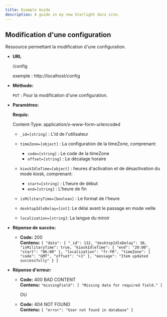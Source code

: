 ```yaml
---
title: Example Guide
description: A guide in my new Starlight docs site.
---
```


## **Modification d'une configuration**

Ressource permettant la modification d'une configuration.

- **URL**

  /config

  exemple : http://localhost/config

- **Méthode:**

  `PUT` : Pour la modification d'une configuration.

- **Paramètres:**

  **Requis:**

  Content-Type: application/x-www-form-urlencoded

  - `_id=[string]` : L'id de l'utilisateur

  - `timeZone=[object]` : La configuration de la timeZone, comprenant:
    - `code=[string]` : Le code de la timeZone
    - `offset=[string]` : Le décalage horaire
  - `kioskIdleTime=[object]` : heures d'activation et de désactivation du mode kiosk, comprenant:
    - `start=[string]` : L'heure de début
    - `end=[string]` : L'heure de fin
  - `isMilitaryTime=[boolean]` : Le format de l'heure
  - `desktopIdleDelay=[int]`: Le délai avant le passage en mode veille
  - `localization=[string]`: La langue du miroir

- **Réponse de succès:**

  - **Code:** 200 <br />
    **Contenu:** `{
    "data": {
        "_id": 132,
        "desktopIdleDelay": 30,
        "isMilitaryTime": true,
        "kioskIdleTime": {
            "end": "20:00",
            "start": "06:00"
        },
        "localization": "fr-FR",
        "timeZone": {
            "code": "GMT",
            "offset": "+1"
        },
    "message": "Item updated successfully"
}
}`

- **Réponse d'erreur:**

  - **Code:** 400 BAD CONTENT <br />
    **Contenu:** `"missingField": [
    "Missing data for required field."
]`

    OU

  - **Code:** 404 NOT FOUND <br />
    **Contenu:** `{
    "error": "User not found in database"
}`
